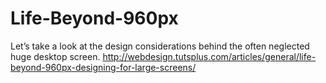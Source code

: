 Life-Beyond-960px
=================

Let’s take a look at the design considerations behind the often neglected huge desktop screen. http://webdesign.tutsplus.com/articles/general/life-beyond-960px-designing-for-large-screens/

